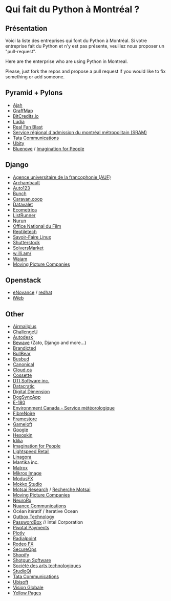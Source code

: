 Qui fait du Python à Montréal ?
===============================

Présentation
------------
Voici la liste des entreprises qui font du Python à Montréal. Si votre entreprise fait du Python et n'y est pas présente, veuillez nous proposer un "pull-request".

Here are the enterprise who are using Python in Montreal.

Please, just fork the repos and propose a pull request if you would like to fix something or add someone.

## Pyramid + Pylons

* [Ajah](http://ajah.ca/home/)
* [GraffMap](http://graffmap.com/)
* [BitCredits.io](http://BitCredits.io/)
* [Ludia](http://www.ludia.com/)
* [Real Fan Blast](http://www.realfanblast.com/)
* [Service régional d'admission du montréal métropolitain (SRAM)](https://www.sram.qc.ca/home)
* [Tata Communications](http://www.tatacommunications.com/)
* [Ubity](http://ubity.com/)
* [Bluenove](http://bluenove.com/) / [Imagination for People](http://imaginationforpeople.org)

## Django

* [Agence universitaire de la francophonie (AUF)](http://www.auf.org/)
* [Archambault](http://www.archambault.ca/)
* [Auto123](http://www.auto123.com/en/)
* [Bunch](https://www.joinbunch.com/)
* [Caravan.coop](http://caravan.coop/en/)
* [Datavalet](http://datavalet.com/)
* [Ecometrica](http://ecometrica.com/)
* [ListRunner](http://listrunnerapp.com/)
* [Nurun](https://www.nurun.com/en/)
* [Office National du Film](https://www.onf.ca/)
* [Reptiletech](http://www.reptiletech.com/en/)
* [Savoir-Faire Linux](https://www.savoirfairelinux.com/en/)
* [Shutterstock](http://www.shutterstock.com)
* [SolversMarket](http://solversmarket.com/)
* [w.illi.am/](http://w.illi.am/fr/)
* [Wajam](http://www.wajam.com/)
* [Moving Picture Companies](http://www.moving-picture.com/)

## Openstack

* [eNovance](https://www.enovance.com/) / [redhat](http://www.redhat.com/en/about/offices)
* [iWeb](http://iweb.com/)

## Other

* [Airmailplus](http://airmailplus.com/)
* [ChallengeU](http://challengeu.com/)
* [Autodesk](http://www.autodesk.com/)
* [Bewave](http://www.bewave.io/) (Zato, Django and more...)
* [Brandicted](https://brandicted.com/)
* [BullBear](http://www.bullbear.ca/)
* [Busbud](http://www.busbud.com/en/)
* [Canonical](http://www.canonical.com/careers)
* [Cloud.ca](https://cloud.ca/)
* [Cossette](http://www.cossette.com/)
* [DTI Software inc.](http://dtisoftware.com/)
* [Datacratic](http://datacratic.com/site/)
* [Digital Dimension](http://www.digitaldimension.com/)
* [DogSyncApp](http://dogsyncapp.com/)
* [E-180](http://www.e-180.com/)
* [Environnment Canada - Service météorologique](https://weather.gc.ca/canada_e.html)
* [FibreNoire](http://www.fibrenoire.ca/)
* [Framestore](http://www.framestore-cfc.com)
* [Gameloft](http://www.gameloft.fr/)
* [Google](https://www.google.com/about/jobs/search/#t=sq&q=j&d=montreal&li=10&j=montreal)
* [Hexoskin](http://www.hexoskin.com/)
* [Idilia](http://www.idilia.com/)
* [Imagination for People](http://imaginationforpeople.org/en/)
* [Lightspeed Retail](http://www.lightspeedretail.com/)
* [Linagora](https://www.linagora.com)
* Mantika inc.
* [Matrox](http://www.matrox.com/)
* [Mikros Image](http://www.mikrosimage.ca/)
* [ModusFX](http://www.modusfx.com/)
* [Mokko Studio](http://www.mokkostudio.com/)
* [Motsai Research](http://www.motsai.com/en/) / [Recherche Motsai](http://www.motsai.com/fr/)
* [Moving Picture Companies](http://www.moving-picture.com/)
* [NeuroRx](http://www.neurorx.com/)
* [Nuance Communications](http://www.nuance.com/index.htm)
* Océan itératif / Iterative Ocean
* [Outbox Technology](http://www.outboxtechnology.com/)
* [PasswordBox](https://www.passwordbox.com) // Intel Corporation
* [Pivotal Payments](http://www.pivotalpayments.com/)
* [Plotly](https://plot.ly/)
* [Radialpoint](www.radialpoint.com/)
* [Rodeo FX](http://www.rodeofx.com/)
* [SecureOps](https://www.secureops.com/)
* [Shopify](http://www.shopify.ca/)
* [Shotgun Software](https://www.shotgunsoftware.com/)
* [Société des arts technologiques](https://sat.qc.ca/)
* [StudioQi](http://www.studioqi.ca/)
* [Tata Communications](http://www.tatacommunications.com/)
* [Ubisoft](https://www.ubisoftgroup.com/fr-FR/recrutement/index.aspx)
* [Vision Globale](http://www.visionglobale.com/)
* [Yellow Pages](http://www.yellowpages.com/)
